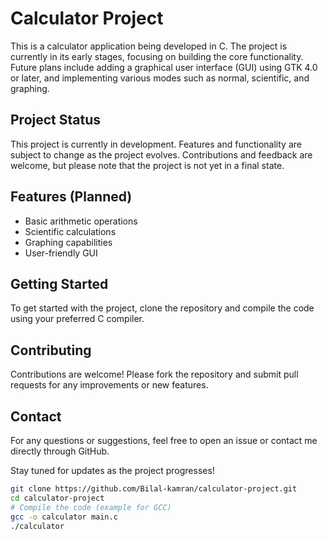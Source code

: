 # Calculator Project

This is a calculator application being developed in C. The project is currently in its early stages, focusing on building the core functionality. Future plans include adding a graphical user interface (GUI) using GTK 4.0 or later, and implementing various modes such as normal, scientific, and graphing.

## Project Status
This project is currently in development. Features and functionality are subject to change as the project evolves. Contributions and feedback are welcome, but please note that the project is not yet in a final state.

## Features (Planned)
- Basic arithmetic operations
- Scientific calculations
- Graphing capabilities
- User-friendly GUI

## Getting Started
To get started with the project, clone the repository and compile the code using your preferred C compiler.

## Contributing
Contributions are welcome! Please fork the repository and submit pull requests for any improvements or new features.

## Contact
For any questions or suggestions, feel free to open an issue or contact me directly through GitHub.

Stay tuned for updates as the project progresses!

```sh
git clone https://github.com/Bilal-kamran/calculator-project.git
cd calculator-project
# Compile the code (example for GCC)
gcc -o calculator main.c
./calculator
